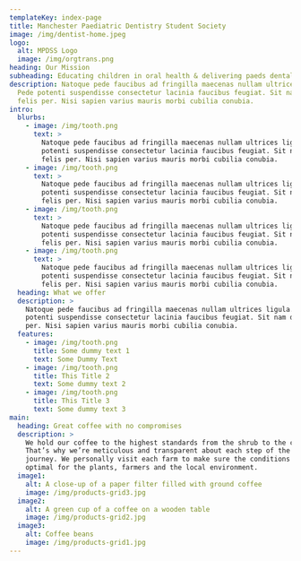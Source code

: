 ```yaml
---
templateKey: index-page
title: Manchester Paediatric Dentistry Student Society
image: /img/dentist-home.jpeg
logo:
  alt: MPDSS Logo
  image: /img/orgtrans.png
heading: Our Mission
subheading: Educating children in oral health & delivering paeds dental talks
description: Natoque pede faucibus ad fringilla maecenas nullam ultrices ligula.
  Pede potenti suspendisse consectetur lacinia faucibus feugiat. Sit nam dui
  felis per. Nisi sapien varius mauris morbi cubilia conubia.
intro:
  blurbs:
    - image: /img/tooth.png
      text: >
        Natoque pede faucibus ad fringilla maecenas nullam ultrices ligula. Pede
        potenti suspendisse consectetur lacinia faucibus feugiat. Sit nam dui
        felis per. Nisi sapien varius mauris morbi cubilia conubia.
    - image: /img/tooth.png
      text: >
        Natoque pede faucibus ad fringilla maecenas nullam ultrices ligula. Pede
        potenti suspendisse consectetur lacinia faucibus feugiat. Sit nam dui
        felis per. Nisi sapien varius mauris morbi cubilia conubia.
    - image: /img/tooth.png
      text: >
        Natoque pede faucibus ad fringilla maecenas nullam ultrices ligula. Pede
        potenti suspendisse consectetur lacinia faucibus feugiat. Sit nam dui
        felis per. Nisi sapien varius mauris morbi cubilia conubia.
    - image: /img/tooth.png
      text: >
        Natoque pede faucibus ad fringilla maecenas nullam ultrices ligula. Pede
        potenti suspendisse consectetur lacinia faucibus feugiat. Sit nam dui
        felis per. Nisi sapien varius mauris morbi cubilia conubia.
  heading: What we offer
  description: >
    Natoque pede faucibus ad fringilla maecenas nullam ultrices ligula. Pede
    potenti suspendisse consectetur lacinia faucibus feugiat. Sit nam dui felis
    per. Nisi sapien varius mauris morbi cubilia conubia.
  features:
    - image: /img/tooth.png
      title: Some dummy text 1
      text: Some Dummy Text
    - image: /img/tooth.png
      title: This Title 2
      text: Some dummy text 2
    - image: /img/tooth.png
      title: This Title 3
      text: Some dummy text 3
main:
  heading: Great coffee with no compromises
  description: >
    We hold our coffee to the highest standards from the shrub to the cup.
    That’s why we’re meticulous and transparent about each step of the coffee’s
    journey. We personally visit each farm to make sure the conditions are
    optimal for the plants, farmers and the local environment.
  image1:
    alt: A close-up of a paper filter filled with ground coffee
    image: /img/products-grid3.jpg
  image2:
    alt: A green cup of a coffee on a wooden table
    image: /img/products-grid2.jpg
  image3:
    alt: Coffee beans
    image: /img/products-grid1.jpg
---
```

